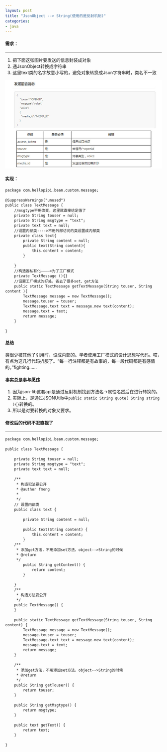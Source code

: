 ```yaml
---
layout: post
title: "JsonObject --> String(使用的是反射机制)"
categories:
- java
---
```


#### 需求： ####
****
1. 把下面这张图片要发送的信息封装成对象
2. 通JsonObject转换成字符串
3. 这里text类的名字故意小写的，避免对象转换成Json字符串时，类名不一致


![](/img/custom_message.jpg)

#### 实现： ####

	package com.hellopipi.bean.custom.message;
	
	@SuppressWarnings("unused")
	public class TextMessage {
		//msgtype不用改变，这里就直接给定值了
		private String touser = null;
	    private String msgtype = "text";
	    private text text = null;
	    //设置内部类---->不用外部访问的类设置成内部类
	    private class text{
	    	private String content = null;
			public text(String content){
				this.content = content;
			}
	    	
	    }
	    //构造器私有化————>为了工厂模式
		private TextMessage (){}
		//设置工厂模式的好处，省去了很多set、get方法
		public static TextMessage getTextMessage(String touser, String content ){
			TextMessage message = new TextMessage();
			message.touser = touser;
			TextMessage.text text = message.new text(content);
			message.text = text;
			return message;
		}
	
	}

#### 总结 ####

类很少被其他了引用时，设成内部的。学者使用工厂模式的设计思想写代码。哎，有点为这几行代码折服了。“每一行注释都是有故事的，每一段代码都是有感情的。”fighting......

#### 事实总是事与愿违 ####

1. 因为json-lib这套api是通过反射机制找到方法名->属性名然后在进行转换的。
2. 实际上，是通过JSONUtils中`public static String quote( String string ){}`转换的。
3. 所以是对要转换的对象又要求。

#### 修改后的代码不忍直视了 ####

---
	package com.hellopipi.bean.custom.message;
	
	public class TextMessage {
	
		private String touser = null;
		private String msgtype = "text";
		private text text = null;
	
		/**
		 * 构造犯法要公开
		 * @author fmeng
		 *
		 */
		// 设置内部类
		public class text {
	
			private String content = null;
	
			public text(String content) {
				this.content = content;
			}
		/**
		 * 添加get方法，不用添加set方法，object-->String的时候
		 * @return
		 */
			public String getContent() {
				return content;
			}
	
		}
		/**
		 * 构造方法要公开
		 */
		public TextMessage() {
		}
	
		public static TextMessage getTextMessage(String touser, String content) {
			TextMessage message = new TextMessage();
			message.touser = touser;
			TextMessage.text text = message.new text(content);
			message.text = text;
			return message;
		}
		
		/**
		 * 添加get方法，不用添加set方法，object-->String的时候
		 * @return
		 */
		public String getTouser() {
			return touser;
		}
	
		public String getMsgtype() {
			return msgtype;
		}
	
		public text getText() {
			return text;
		}
	
	}
